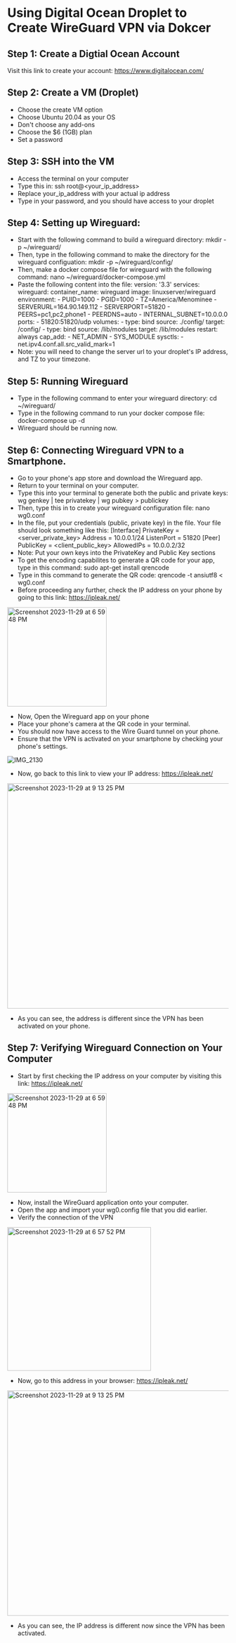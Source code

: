 # Using Digital Ocean Droplet to Create WireGuard VPN via Dokcer
## Step 1: Create a Digtial Ocean Account
Visit this link to create your account: https://www.digitalocean.com/
## Step 2: Create a VM (Droplet)
* Choose the create VM option
* Choose Ubuntu 20.04 as your OS
* Don't choose any add-ons
* Choose the $6 (1GB) plan
* Set a password
## Step 3: SSH into the VM 
* Access the terminal on your computer
* Type this in: ssh root@<your_ip_address>
* Replace your_ip_address with your actual ip address
* Type in your password, and you should have access to your droplet
## Step 4: Setting up Wireguard:
* Start with the following command to build a wireguard directory: mkdir -p ~/wireguard/
* Then, type in the following command to make the directory for the wireguard configuation: mkdir -p ~/wireguard/config/
* Then, make a docker compose file for wireguard with the following command: nano ~/wireguard/docker-compose.yml
* Paste the following content into the file:
version: '3.3'
services:
  wireguard:
    container_name: wireguard
    image: linuxserver/wireguard
    environment:
      - PUID=1000
      - PGID=1000
      - TZ=America/Menominee
      - SERVERURL=164.90.149.112
      - SERVERPORT=51820
      - PEERS=pc1,pc2,phone1
      - PEERDNS=auto
      - INTERNAL_SUBNET=10.0.0.0
    ports:
      - 51820:51820/udp
    volumes:
      - type: bind
        source: ./config/
        target: /config/
      - type: bind
        source: /lib/modules
        target: /lib/modules
    restart: always
    cap_add:
      - NET_ADMIN
      - SYS_MODULE
    sysctls:
      - net.ipv4.conf.all.src_valid_mark=1
 * Note: you will need to change the server url to your droplet's IP address, and TZ to your timezone.
 ## Step 5: Running Wireguard
 * Type in the following command to enter your wireguard directory: cd ~/wireguard/
 * Type in the following command to run your docker compose file: docker-compose up -d
 * Wireguard should be running now.
 ## Step 6: Connecting Wireguard VPN to a Smartphone.
 * Go to your phone's app store and download the Wireguard app.
 * Return to your terminal on your computer.
 * Type this into your terminal to generate both the public and private keys: wg genkey | tee privatekey | wg pubkey > publickey
 * Then, type this in to create your wireguard configuration file: nano wg0.conf
 * In the file, put your credentials (public, private key) in the file. Your file should look something like this: 
[Interface]
PrivateKey = <server_private_key>
Address = 10.0.0.1/24
ListenPort = 51820
[Peer]
PublicKey = <client_public_key>
AllowedIPs = 10.0.0.2/32
* Note: Put your own keys into the PrivateKey and Public Key sections
* To get the encoding capabilites to generate a QR code for your app, type in this command: sudo apt-get install qrencode
* Type in this command to generate the QR code: qrencode -t ansiutf8 < wg0.conf
* Before proceeding any further, check the IP address on your phone by going to this link: https://ipleak.net/

<img width="226" alt="Screenshot 2023-11-29 at 6 59 48 PM" src="https://github.com/Walton5888/Walton5888.github.io/assets/110494531/35b9f8b2-5957-4869-b83c-87e2c29081d7">

* Now, Open the Wireguard app on your phone
* Place your phone's camera at the QR code in your terminal.
* You should now have access to the Wire Guard tunnel on your phone.
* Ensure that the VPN is activated on your smartphone by checking your phone's settings. 

![IMG_2130](https://github.com/Walton5888/Walton5888.github.io/assets/110494531/1558f90c-db2e-48e9-ba0e-6d2bf18553c7)

* Now, go back to this link to view your IP address: https://ipleak.net/

<img width="513" alt="Screenshot 2023-11-29 at 9 13 25 PM" src="https://github.com/Walton5888/Walton5888.github.io/assets/110494531/4e385bd3-15bc-467f-bc3d-3831874151c1">

* As you can see, the address is different since the VPN has been activated on your phone.
## Step 7: Verifying Wireguard Connection on Your Computer
* Start by first checking the IP address on your computer by visiting this link: https://ipleak.net/

<img width="226" alt="Screenshot 2023-11-29 at 6 59 48 PM" src="https://github.com/Walton5888/Walton5888.github.io/assets/110494531/e599840e-8af5-49b4-92d8-0d1281c2006d">

* Now, install the WireGuard application onto your computer.
* Open the app and import your wg0.config file that you did earlier.
* Verify the connection of the VPN

<img width="327" alt="Screenshot 2023-11-29 at 6 57 52 PM" src="https://github.com/Walton5888/Walton5888.github.io/assets/110494531/0188be27-83d7-4b3c-8f87-2b2dd1c49bd8">

* Now, go to this address in your browser: https://ipleak.net/

<img width="513" alt="Screenshot 2023-11-29 at 9 13 25 PM" src="https://github.com/Walton5888/Walton5888.github.io/assets/110494531/9499e27e-8f51-4c65-823f-3b128377cfa1">

* As you can see, the IP address is different now since the VPN has been activated.




